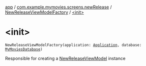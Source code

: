 [app](../../index.md) / [com.example.mymovies.screens.newRelease](../index.md) / [NewReleaseViewModelFactory](index.md) / [&lt;init&gt;](./-init-.md)

# &lt;init&gt;

`NewReleaseViewModelFactory(application: `[`Application`](https://developer.android.com/reference/android/app/Application.html)`, database: `[`MyMoviesDatabase`](../../com.example.mymovies.database/-my-movies-database/index.md)`)`

Responsible for creating a [NewReleaseViewModel](../-new-release-view-model/index.md) instance

